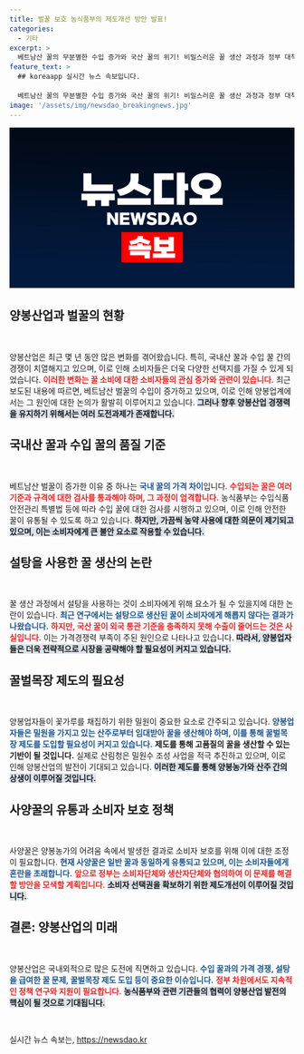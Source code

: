 ```yaml
---
title: 벌꿀 보호 농식품부의 제도개선 방안 발표!
categories:
  - 기타
excerpt: >
  베트남산 꿀의 무분별한 수입 증가와 국산 꿀의 위기! 비밀스러운 꿀 생산 과정과 정부 대책, 소비자 안전을 위한 꿀벌목장 제도 도입이 절실하다!
feature_text: >
  ## koreaapp 실시간 뉴스 속보입니다.

  베트남산 꿀의 무분별한 수입 증가와 국산 꿀의 위기! 비밀스러운 꿀 생산 과정과 정부 대책, 소비자 안전을 위한 꿀벌목장 제도 도입이 절실하다!
image: '/assets/img/newsdao_breakingnews.jpg'
---
```


<p><img src="/assets/img/newsdao_breakingnews.jpg" alt="koreaapp 속보" /></p>

<h2 data-ke-size="size26">양봉산업과 벌꿀의 현황</h2>

<p data-ke-size="size16">&nbsp;</p>

<p>양봉산업은 최근 몇 년 동안 많은 변화를 겪어왔습니다. 특히, 국내산 꿀과 수입 꿀 간의 경쟁이 치열해지고 있으며, 이로 인해 소비자들은 더욱 다양한 선택지를 가질 수 있게 되었습니다. <b><span style="color: #ee2323;">이러한 변화는 꿀 소비에 대한 소비자들의 관심 증가와 관련이 있습니다.</span></b> 최근 보도된 내용에 따르면, 베트남산 벌꿀의 수입이 증가하고 있으며, 이로 인해 양봉업계에서는 그 원인에 대한 논의가 활발히 이루어지고 있습니다. <b><span style="background-color: #21538527;">그러나 향후 양봉산업 경쟁력을 유지하기 위해서는 여러 도전과제가 존재합니다.</span></b> </p>

<h2 data-ke-size="size26">국내산 꿀과 수입 꿀의 품질 기준</h2>

<p data-ke-size="size16">&nbsp;</p>

<p>베트남산 벌꿀이 증가한 이유 중 하나는 <b><span style="color: #1a5490;">국내 꿀의 가격 차이</span></b>입니다. <b><span style="color: #ee2323;">수입되는 꿀은 여러 기준과 규격에 대한 검사를 통과해야 하며, 그 과정이 엄격합니다.</span></b> 농식품부는 수입식품안전관리 특별법 등에 따라 수입 꿀에 대한 검사를 시행하고 있으며, 이로 인해 안전한 꿀이 유통될 수 있도록 하고 있습니다. <b><span style="background-color: #21538527;">하지만, 가끔씩 농약 사용에 대한 의문이 제기되고 있으며, 이는 소비자에게 큰 불안 요소로 작용할 수 있습니다.</span></b></p>

<h2 data-ke-size="size26">설탕을 사용한 꿀 생산의 논란</h2>

<p data-ke-size="size16">&nbsp;</p>

<p>꿀 생산 과정에서 설탕을 사용하는 것이 소비자에게 위해 요소가 될 수 있을지에 대한 논란이 있습니다. <b><span style="color: #1a5490;">최근 연구에서는 설탕으로 생산된 꿀이 소비자에게 해롭지 않다는 결과가 나왔습니다.</span></b> <b><span style="color: #ee2323;">하지만, 국산 꿀이 외국 통관 기준을 충족하지 못해 수출이 줄어드는 것은 사실입니다.</span></b> 이는 가격경쟁력 부족이 주된 원인으로 나타나고 있습니다. <b><span style="background-color: #21538527;">따라서, 양봉업자들은 더욱 전략적으로 시장을 공략해야 할 필요성이 커지고 있습니다.</span></b></p>

<h2 data-ke-size="size26">꿀벌목장 제도의 필요성</h2>

<p data-ke-size="size16">&nbsp;</p>

<p>양봉업자들이 꽃가루를 채집하기 위한 밀원이 중요한 요소로 간주되고 있습니다. <b><span style="color: #1a5490;">양봉업자들은 밀원을 가지고 있는 산주로부터 임대받아 꿀을 생산해야 하며, 이를 통해 꿀벌목장 제도를 도입할 필요성이 커지고 있습니다.</span></b> <b><span style="ee2323;">제도를 통해 고품질의 꿀을 생산할 수 있는 기반이 될 것입니다.</span></b> 실제로 산림청은 밀원수 조성 사업을 적극 추진하고 있으며, 이로 인해 양봉산업의 발전이 기대되고 있습니다. <b><span style="background-color: #21538527;">이러한 제도를 통해 양봉농가와 산주 간의 상생이 이루어질 것입니다.</span></b></p>

<h2 data-ke-size="size26">사양꿀의 유통과 소비자 보호 정책</h2>

<p data-ke-size="size16">&nbsp;</p>

<p>사양꿀은 양봉농가의 어려움 속에서 발생한 결과로 소비자 보호를 위해 이에 대한 조정이 필요합니다. <b><span style="color: #1a5490;">현재 사양꿀은 일반 꿀과 동일하게 유통되고 있으며, 이는 소비자들에게 혼란을 초래합니다.</span></b> <b><span style="color: #ee2323;">앞으로 정부는 소비자단체와 생산자단체와 협의하여 이 문제를 해결할 방안을 모색할 계획입니다.</span></b> <b><span style="background-color: #21538527;">소비자 선택권을 확보하기 위한 제도개선이 이루어질 것입니다.</span></b></p>

<h2 data-ke-size="size26">결론: 양봉산업의 미래</h2>

<p data-ke-size="size16">&nbsp;</p>

<p>양봉산업은 국내외적으로 많은 도전에 직면하고 있습니다. <b><span style="color: #1a5490;">수입 꿀과의 가격 경쟁, 설탕을 급여한 꿀 문제, 꿀벌목장 제도 도입 등이 중요한 이슈입니다.</span></b> <b><span style="color: #ee2323;">정부 차원에서도 지속적인 정책 연구와 지원이 필요합니다.</span></b> <b><span style="background-color: #21538527;">농식품부와 관련 기관들의 협력이 양봉산업 발전의 핵심이 될 것으로 기대됩니다.</span></b></p>

<p data-ke-size="size16">&nbsp;</p>
실시간 뉴스 속보는, <a href="https://newsdao.kr" rel="dofollow">https://newsdao.kr</a>


